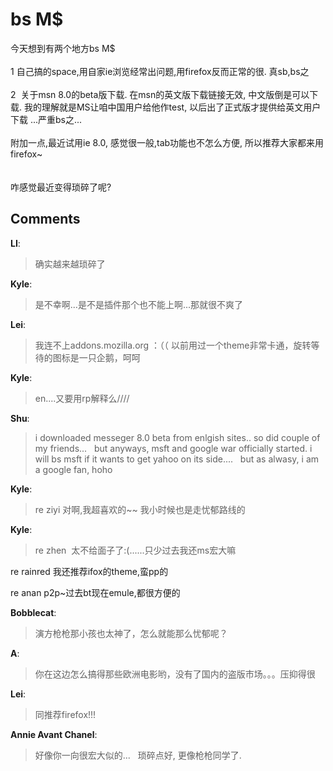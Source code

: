 # bs M$

<div id="msgcns!9884D0A402622CB2!2956" class="bvMsg"><div>今天想到有两个地方bs M$</div>
<div> </div>
<div>1 自己搞的space,用自家ie浏览经常出问题,用firefox反而正常的很. 真sb,bs之</div>
<div> </div>
<div>2  关于msn 8.0的beta版下载. 在msn的英文版下载链接无效, 中文版倒是可以下载. 我的理解就是MS让咱中国用户给他作test, 以后出了正式版才提供给英文用户下载 ...严重bs之...</div>
<div> </div>
<div>附加一点,最近试用ie 8.0, 感觉很一般,tab功能也不怎么方便, 所以推荐大家都来用firefox~</div>
<div> </div>
<div> </div>
<div>咋感觉最近变得琐碎了呢?</div></div>

## Comments

**LI**:
> 确实越来越琐碎了

**Kyle**:
> 是不幸啊...是不是插件那个也不能上啊...那就很不爽了

**Lei**:
> 我连不上addons.mozilla.org ：（（
以前用过一个theme非常卡通，旋转等待的图标是一只企鹅，呵呵

**Kyle**:
> en....又要用rp解释么////

**Shu**:
> i downloaded messeger 8.0 beta from enlgish sites.. so did couple of my friends...
 
but anyways, msft and google war officially started. i will bs msft if it wants to get yahoo on its side....
 
but as alwasy, i am a google fan, hoho

**Kyle**:
> re ziyi 对啊,我超喜欢的~~ 我小时候也是走忧郁路线的

**Kyle**:
> re zhen  太不给面子了:(......只少过去我还ms宏大嘛

re rainred 我还推荐ifox的theme,蛮pp的

re anan p2p~过去bt现在emule,都很方便的

**Bobblecat**:
> 演方枪枪那小孩也太神了，怎么就能那么忧郁呢？

**A**:
> 你在这边怎么搞得那些欧洲电影哟，没有了国内的盗版市场。。。压抑得很

**Lei**:
> 同推荐firefox!!!

**Annie Avant Chanel**:
> 好像你一向很宏大似的...
 
琐碎点好, 更像枪枪同学了.

